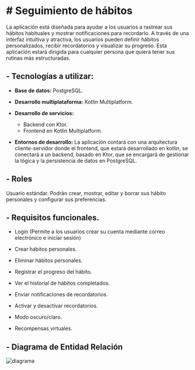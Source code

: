 # # Seguimiento de hábitos

La aplicación está diseñada para ayudar a los usuarios a rastrear sus hábitos habituales y mostrar notificaciones para recordarlo. A través de una interfaz intuitiva y atractiva, los usuarios pueden definir hábitos personalizados, recibir recordatorios y visualizar su progreso. Esta aplicación estará dirigida para cualquier persona que quiera tener sus rutinas más estructuradas.

##  -   **Tecnologías a utilizar:**
-   **Base de datos:** PostgreSQL.
   
-  **Desarrollo multiplataforma:** Kotlin Multiplatform.
    
-  **Desarrollo de servicios:**
    -   Backend con Ktor.
    -   Frontend en Kotlin Multiplatform.
    
-   **Entornos de desarrollo:**
     La aplicación contará con una arquitectura cliente-servidor donde el frontend, que estará desarrollado en kotlin, se conectará a un backend, basado en Ktor, que se encargará de gestionar la lógica y la persistencia de datos en PostgreSQL.
     
##  -   **Roles**
Usuario estándar. Podrán crear, mostrar, editar y borrar sus hábito personales y configurar sus preferencias.

## -   **Requisitos funcionales.**
-   Login (Permite a los usuarios crear su cuenta mediante correo electrónico e iniciar sesión)
    
-   Crear hábitos personales.
    
-   Eliminar hábitos personales.
    
-   Registrar el progreso del hábito.
    
-   Ver el historial de hábitos completados.
    
-   Enviar notificaciones de recordatorios.
    
-   Activar y desactivar recordatorios.
    
-   Modo oscuro/claro.
    
-   Recompensas virtuales.

## -   **Diagrama de Entidad Relación**

![diagrama](https://github.com/user-attachments/assets/35e16ccf-56d2-4068-ab98-0ec5fc600866)

